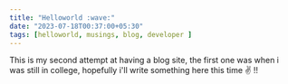 ```yaml
---
title: "Helloworld :wave:"
date: "2023-07-18T00:37:00+05:30"
tags: [helloworld, musings, blog, developer ]
---
```


This is my second attempt at having a blog site, the first one was when i was still in college, hopefully i'll write something here this time :v: !!
